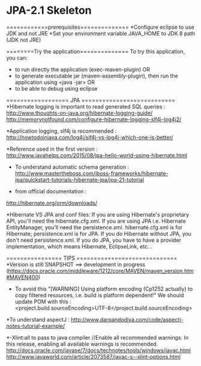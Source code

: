 # JPA-2.1 Skeleton

============prerequisites==============
*Configure eclipse to use JDK and not JRE
*Set your environment variable JAVA_HOME to JDK 8 path (JDK not JRE)


========Try the application==============
To try this application, you can:
* <mvn clean compile exec:java> to run directly the application (exec-maven-plugin)
OR
* <mvn clean package> to generate executable jar (maven-assembly-plugin), then run the application using <java -jar>
OR
* <clean eclipse:eclipse compile exec:java> to be able to debug using eclipse


================== JPA ===========================
*Hibernate logging is important to read generated SQL queries :
http://www.thoughts-on-java.org/hibernate-logging-guide/
http://memorynotfound.com/configure-hibernate-logging-slf4j-log4j2/

*Application logging, slf4j is recommended :
http://howtodoinjava.com/log4j/slf4j-vs-log4j-which-one-is-better/

*Reference used in the first version :
http://www.javahelps.com/2015/08/jpa-hello-world-using-hibernate.html

* To understand automatic schema generation :
http://www.mastertheboss.com/jboss-frameworks/hibernate-jpa/quickstart-tutorials-hibernate-jpa/jpa-21-tutorial

* <!-- for JPA, use hibernate-entitymanager instead of hibernate-core --> from official documentation :
http://hibernate.org/orm/downloads/

*Hibernate VS JPA and conf files:
If you are using Hibernate's proprietary API, you'll need the hibernate.cfg.xml. 
If you are using JPA i.e. Hibernate EntityManager, you'll need the persistence.xml.
hibernate.cfg.xml is for Hibernate; persistence.xml is for JPA.
If you do Hibernate without JPA, you don't need persistence.xml.
If you do JPA, you have to have a provider implementation, which means Hibernate, EclipseLink, etc...


================ TIPS =============================
*Version is still SNAPSHOT ==> development in progress (https://docs.oracle.com/middleware/1212/core/MAVEN/maven_version.htm#MAVEN400)

* To avoid this "[WARNING] Using platform encoding (Cp1252 actually) to copy filtered resources, i.e. build is platform dependent!"
We should update POM with this : 		
<project.build.sourceEncoding>UTF-8</project.build.sourceEncoding>

*To understand aspectJ :
http://www.darpandodiya.com/code/aspectj-notes-tutorial-example/

*-Xlint:all to pass to java compiler
//Enable all recommended warnings. In this release, enabling all available warnings is recommended.
http://docs.oracle.com/javase/7/docs/technotes/tools/windows/javac.html
http://www.javaworld.com/article/2073587/javac-s--xlint-options.html


